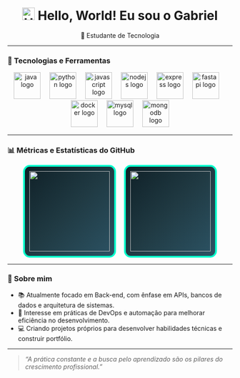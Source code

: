 <h1 align="center">
  <img src="https://media.giphy.com/media/hvRJCLFzcasrR4ia7z/giphy.gif" width="28" alt="Hello emoji" />
  Hello, World! Eu sou o Gabriel
</h1>

<p align="center">
  🚀 Estudante de Tecnologia <br/>
</p>

---

### 🧰 Tecnologias e Ferramentas

<div align="center">
  <img src="https://skillicons.dev/icons?i=java" height="60" alt="java logo" />
  <img width="12" />
  <img src="https://skillicons.dev/icons?i=py" height="60" alt="python logo" />
  <img width="12" />
  <img src="https://skillicons.dev/icons?i=js" height="60" alt="javascript logo" />
  <img width="12" />
  <img src="https://skillicons.dev/icons?i=nodejs" height="60" alt="nodejs logo" />
  <img width="12" />
  <img src="https://skillicons.dev/icons?i=express" height="60" alt="express logo" />
  <img width="12" />
  <img src="https://skillicons.dev/icons?i=fastapi" height="60" alt="fastapi logo" />
  <img width="12" />
  <img src="https://skillicons.dev/icons?i=docker" height="60" alt="docker logo" />
  <img width="12" />
  <img src="https://skillicons.dev/icons?i=mysql" height="60" alt="mysql logo" />
  <img width="12" />
  <img src="https://skillicons.dev/icons?i=mongodb" height="60" alt="mongodb logo" />
</div>

---

### 📊 Métricas e Estatísticas do GitHub

<div align="center">

  <div style="display: inline-block; border: 4px solid #00ffcc; border-radius: 15px; padding: 10px; margin-right: 15px; background: linear-gradient(135deg, #0f2027, #203a43, #2c5364);">
    <img src="https://github-readme-stats.vercel.app/api?username=g-sts&show_icons=true&theme=react&hide_border=true&count_private=true&include_all_commits=true&hide_title=false&text_color=ffffff&icon_color=00ffcc&title_color=00ffcc" height="180em"/>
  </div>
  <div style="display: inline-block; border: 4px solid #00ffcc; border-radius: 15px; padding: 10px; background: linear-gradient(135deg, #0f2027, #203a43, #2c5364);">
    <img src="https://github-readme-stats.vercel.app/api/top-langs/?username=g-sts&layout=donut&theme=react&hide_border=true&langs_count=6&custom_title=Linguagens+Mais+Usadas&text_color=ffffff&icon_color=00ffcc&title_color=00ffcc" height="180em"
    />
  </div>

</div>

---

### 💬 Sobre mim

- 📚 Atualmente focado em Back-end, com ênfase em APIs, bancos de dados e arquitetura de sistemas.
- 🔄 Interesse em práticas de DevOps e automação para melhorar eficiência no desenvolvimento.
- 💻 Criando projetos próprios para desenvolver habilidades técnicas e construir portfólio.

---

> _“A prática constante e a busca pelo aprendizado são os pilares do crescimento profissional.”_
